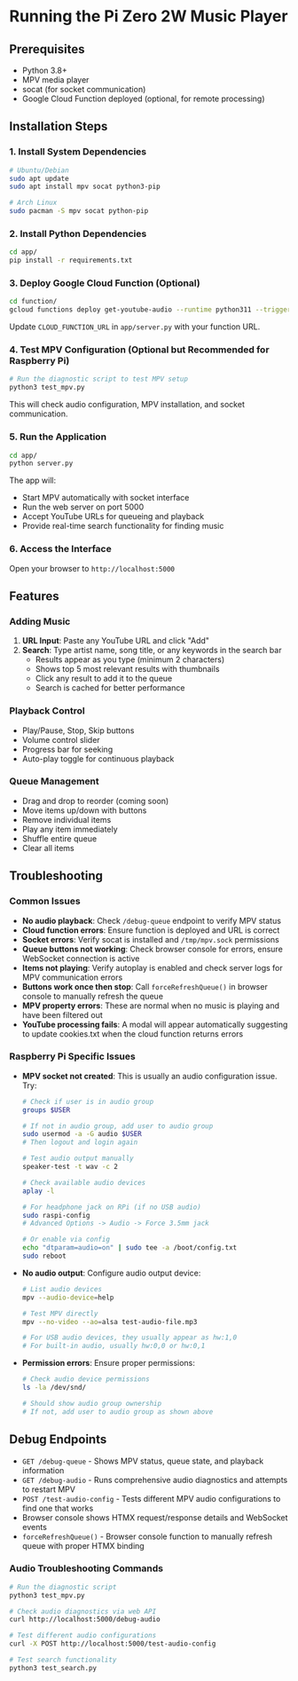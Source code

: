 # Running the Pi Zero 2W Music Player

## Prerequisites

- Python 3.8+ 
- MPV media player
- socat (for socket communication)
- Google Cloud Function deployed (optional, for remote processing)

## Installation Steps

### 1. Install System Dependencies

```bash
# Ubuntu/Debian
sudo apt update
sudo apt install mpv socat python3-pip

# Arch Linux  
sudo pacman -S mpv socat python-pip
```

### 2. Install Python Dependencies

```bash
cd app/
pip install -r requirements.txt
```

### 3. Deploy Google Cloud Function (Optional)

```bash
cd function/
gcloud functions deploy get-youtube-audio --runtime python311 --trigger-http --allow-unauthenticated
```

Update `CLOUD_FUNCTION_URL` in `app/server.py` with your function URL.

### 4. Test MPV Configuration (Optional but Recommended for Raspberry Pi)

```bash
# Run the diagnostic script to test MPV setup
python3 test_mpv.py
```

This will check audio configuration, MPV installation, and socket communication.

### 5. Run the Application

```bash
cd app/
python server.py
```

The app will:
- Start MPV automatically with socket interface
- Run the web server on port 5000 
- Accept YouTube URLs for queueing and playback
- Provide real-time search functionality for finding music

### 6. Access the Interface

Open your browser to `http://localhost:5000`

## Features

### Adding Music

1. **URL Input**: Paste any YouTube URL and click "Add"
2. **Search**: Type artist name, song title, or any keywords in the search bar
   - Results appear as you type (minimum 2 characters)
   - Shows top 5 most relevant results with thumbnails
   - Click any result to add it to the queue
   - Search is cached for better performance

### Playback Control

- Play/Pause, Stop, Skip buttons
- Volume control slider
- Progress bar for seeking
- Auto-play toggle for continuous playback

### Queue Management

- Drag and drop to reorder (coming soon)
- Move items up/down with buttons
- Remove individual items
- Play any item immediately
- Shuffle entire queue
- Clear all items

## Troubleshooting

### Common Issues

- **No audio playback**: Check `/debug-queue` endpoint to verify MPV status
- **Cloud function errors**: Ensure function is deployed and URL is correct
- **Socket errors**: Verify socat is installed and `/tmp/mpv.sock` permissions
- **Queue buttons not working**: Check browser console for errors, ensure WebSocket connection is active
- **Items not playing**: Verify autoplay is enabled and check server logs for MPV communication errors
- **Buttons work once then stop**: Call `forceRefreshQueue()` in browser console to manually refresh the queue
- **MPV property errors**: These are normal when no music is playing and have been filtered out
- **YouTube processing fails**: A modal will appear automatically suggesting to update cookies.txt when the cloud function returns errors

### Raspberry Pi Specific Issues

- **MPV socket not created**: This is usually an audio configuration issue. Try:
  ```bash
  # Check if user is in audio group
  groups $USER
  
  # If not in audio group, add user to audio group
  sudo usermod -a -G audio $USER
  # Then logout and login again
  
  # Test audio output manually
  speaker-test -t wav -c 2
  
  # Check available audio devices
  aplay -l
  
  # For headphone jack on RPi (if no USB audio)
  sudo raspi-config
  # Advanced Options -> Audio -> Force 3.5mm jack
  
  # Or enable via config
  echo "dtparam=audio=on" | sudo tee -a /boot/config.txt
  sudo reboot
  ```

- **No audio output**: Configure audio output device:
  ```bash
  # List audio devices
  mpv --audio-device=help
  
  # Test MPV directly
  mpv --no-video --ao=alsa test-audio-file.mp3
  
  # For USB audio devices, they usually appear as hw:1,0
  # For built-in audio, usually hw:0,0 or hw:0,1
  ```

- **Permission errors**: Ensure proper permissions:
  ```bash
  # Check audio device permissions
  ls -la /dev/snd/
  
  # Should show audio group ownership
  # If not, add user to audio group as shown above
  ```

## Debug Endpoints

- `GET /debug-queue` - Shows MPV status, queue state, and playback information
- `GET /debug-audio` - Runs comprehensive audio diagnostics and attempts to restart MPV
- `POST /test-audio-config` - Tests different MPV audio configurations to find one that works
- Browser console shows HTMX request/response details and WebSocket events
- `forceRefreshQueue()` - Browser console function to manually refresh queue with proper HTMX binding

### Audio Troubleshooting Commands

```bash
# Run the diagnostic script
python3 test_mpv.py

# Check audio diagnostics via web API
curl http://localhost:5000/debug-audio

# Test different audio configurations
curl -X POST http://localhost:5000/test-audio-config

# Test search functionality
python3 test_search.py
``` 